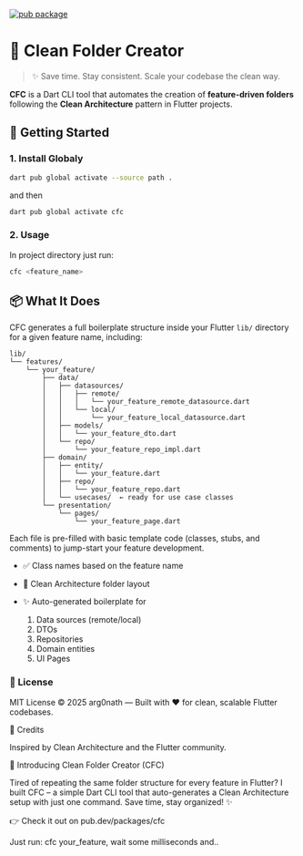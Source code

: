 [![pub package](https://img.shields.io/pub/v/cfc.svg)](https://pub.dev/packages/cfc)

# 🧼 Clean Folder Creator

> ✨ Save time. Stay consistent. Scale your codebase the clean way.

**CFC** is a Dart CLI tool that automates the creation of **feature-driven folders** following the **Clean Architecture** pattern in Flutter projects.  

## 🚀 Getting Started

### 1. Install Globaly

```bash
dart pub global activate --source path .
```

and then

```bash
dart pub global activate cfc
```

### 2. Usage

In project directory just run:

```bash
cfc <feature_name>
```

## 📦 What It Does

CFC generates a full boilerplate structure inside your Flutter `lib/` directory for a given feature name, including:  

```plaintext
lib/
└── features/
    └── your_feature/
        ├── data/
        │   ├── datasources/
        │   │   ├── remote/
        │   │   │   └── your_feature_remote_datasource.dart
        │   │   └── local/
        │   │       └── your_feature_local_datasource.dart
        │   ├── models/
        │   │   └── your_feature_dto.dart
        │   └── repo/
        │       └── your_feature_repo_impl.dart
        ├── domain/
        │   ├── entity/
        │   │   └── your_feature.dart
        │   ├── repo/
        │   │   └── your_feature_repo.dart
        │   └── usecases/  ← ready for use case classes
        └── presentation/
            └── pages/
                └── your_feature_page.dart
```

Each file is pre-filled with basic template code (classes, stubs, and comments) to jump-start your feature development.
  
- ✅ Class names based on the feature name

- 🔧 Clean Architecture folder layout

- ✨ Auto-generated boilerplate for
    1) Data sources (remote/local)
    2) DTOs
    3) Repositories
    4) Domain entities
    5) UI Pages

### 📄 License

MIT License © 2025 arg0nath — Built with ❤️ for clean, scalable Flutter codebases.

🙌 Credits

Inspired by Clean Architecture and the Flutter community.


🚀 Introducing Clean Folder Creator (CFC)

Tired of repeating the same folder structure for every feature in Flutter? 
I built CFC – a simple Dart CLI tool that auto-generates a Clean Architecture setup with just one command. Save time, stay organized! ✨

👉 Check it out on pub.dev/packages/cfc

Just run: cfc your_feature, wait some milliseconds and..